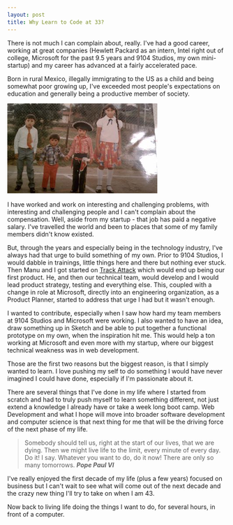 ```yaml
---
layout: post
title: Why Learn to Code at 33?
---
```


There is not much I can complain about, really.  I've had a good career, working at great companies (Hewlett Packard as an intern, Intel right out of college, Microsoft for the past 9.5 years and 9104 Studios, my own mini-startup) and my career has advanced at a fairly accelerated pace.  

Born in rural Mexico, illegally immigrating to the US as a child and being somewhat poor growing up, I've exceeded most people's expectations on education and generally being a productive member of society.  

![That's me in the red pants!](/img/gama_mexico.jpg "That's me in the red pants")

I have worked and work on interesting and challenging problems, with interesting and challenging people and I can't complain about the compensation. Well, aside from my startup - that job has paid a negative salary.   I've travelled the world and been to places that some of my family members didn't know existed.  

But, through the years and especially being in the technology industry, I've always had that urge to build something of my own.  Prior to 9104 Studios, I would dabble in trainings, little things here and there but nothing ever stuck.  Then Manu and I got started on [Track Attack](http://www.trackattackapp.com) which would end up being our first product.  He, and then our technical team, would develop and I would lead product strategy, testing and everything else.  This, coupled with a change in role at Microsoft, directly into an engineering organization, as a Product Planner, started to address that urge I had but it wasn't enough.

I wanted to contribute, especially when I saw how hard my team members at 9104 Studios and Microsoft were working.  I also wanted to have an idea, draw something up in Sketch and be able to put together a functional prototype on my own, when the inspiration hit me.  This would help a ton working at Microsoft and even more with my startup, where our biggest technical weakness was in web development. 

Those are the first two reasons but the biggest reason, is that I simply wanted to learn.  I love pushing my self to do something I would have never imagined I could have done, especially if I'm passionate about it.

There are several things that I've done in my life where I started from scratch and had to truly push myself to learn something different, not just extend a knowledge I already have or take a week long boot camp.  Web Development and what I hope will move into broader software development and computer science is that next thing for me that will be the driving force of the next phase of my life.

> Somebody should tell us, right at the start of our lives, that we are dying.  Then we might live life to the limit, every minute of every day.  Do it!  I say.  Whatever you want to do, do it now!  There are only so many tomorrows.   **_Pope Paul VI_**

I've really enjoyed the first decade of my life (plus a few years) focused on business but I can't wait to see what will come out of the next decade and the crazy new thing I'll try to take on when I am 43.  

Now back to living life doing the things I want to do, for several hours, in front of a computer.